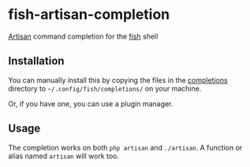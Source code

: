fish-artisan-completion
=======================

[Artisan][artisan] command completion for the [fish][fish] shell

Installation
------------

You can manually install this by copying the files in the
[completions](completions) directory to `~/.config/fish/completions/` on your
machine.

Or, if you have one, you can use a plugin manager.

Usage
-----
The completion works on both `php artisan` and `./artisan`. A function or alias
named `artisan` will work too.

[artisan]: https://laravel.com/docs/master/artisan
[fish]: https://fishshell.com
